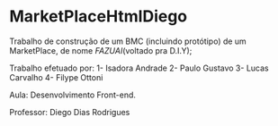 # MarketPlaceHtmlDiego

Trabalho de construção de um BMC (incluindo protótipo) de um MarketPlace, de nome *FAZUAI*(voltado pra D.I.Y);

Trabalho efetuado por:
1- Isadora Andrade
2- Paulo Gustavo 
3- Lucas Carvalho
4- Filype Ottoni

Aula: 
Desenvolvimento Front-end.

Professor:
Diego Dias Rodrigues
